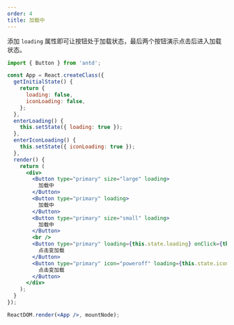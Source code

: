 ```yaml
---
order: 4
title: 加载中
---
```


添加 `loading` 属性即可让按钮处于加载状态，最后两个按钮演示点击后进入加载状态。

````jsx
import { Button } from 'antd';

const App = React.createClass({
  getInitialState() {
    return {
      loading: false,
      iconLoading: false,
    };
  },
  enterLoading() {
    this.setState({ loading: true });
  },
  enterIconLoading() {
    this.setState({ iconLoading: true });
  },
  render() {
    return (
      <div>
        <Button type="primary" size="large" loading>
          加载中
        </Button>
        <Button type="primary" loading>
          加载中
        </Button>
        <Button type="primary" size="small" loading>
          加载中
        </Button>
        <br />
        <Button type="primary" loading={this.state.loading} onClick={this.enterLoading}>
          点击变加载
        </Button>
        <Button type="primary" icon="poweroff" loading={this.state.iconLoading} onClick={this.enterIconLoading}>
          点击变加载
        </Button>
      </div>
    );
  }
});

ReactDOM.render(<App />, mountNode);
````

<style>
#components-button-demo-loading .ant-btn {
  margin-right: 8px;
  margin-bottom: 12px;
}
</style>
